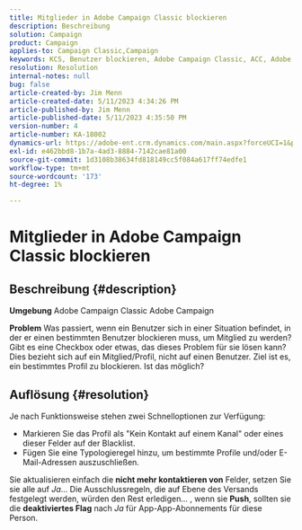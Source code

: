 ```yaml
---
title: Mitglieder in Adobe Campaign Classic blockieren
description: Beschreibung
solution: Campaign
product: Campaign
applies-to: Campaign Classic,Campaign
keywords: KCS, Benutzer blockieren, Adobe Campaign Classic, ACC, Adobe Campaign, Anleitung
resolution: Resolution
internal-notes: null
bug: false
article-created-by: Jim Menn
article-created-date: 5/11/2023 4:34:26 PM
article-published-by: Jim Menn
article-published-date: 5/11/2023 4:35:50 PM
version-number: 4
article-number: KA-18002
dynamics-url: https://adobe-ent.crm.dynamics.com/main.aspx?forceUCI=1&pagetype=entityrecord&etn=knowledgearticle&id=b0555aae-19f0-ed11-8849-6045bd006295
exl-id: e462bbd8-1b7a-4ad3-8884-7142cae81a00
source-git-commit: 1d3108b38634fd818149cc5f084a617ff74edfe1
workflow-type: tm+mt
source-wordcount: '173'
ht-degree: 1%

---
```


# Mitglieder in Adobe Campaign Classic blockieren

## Beschreibung {#description}


<b>Umgebung</b>
Adobe Campaign Classic Adobe Campaign

<b>Problem</b>
Was passiert, wenn ein Benutzer sich in einer Situation befindet, in der er einen bestimmten Benutzer blockieren muss, um Mitglied zu werden?
Gibt es eine Checkbox oder etwas, das dieses Problem für sie lösen kann?
Dies bezieht sich auf ein Mitglied/Profil, nicht auf einen Benutzer. Ziel ist es, ein bestimmtes Profil zu blockieren. Ist das möglich?




## Auflösung {#resolution}


Je nach Funktionsweise stehen zwei Schnelloptionen zur Verfügung:

- Markieren Sie das Profil als &quot;Kein Kontakt auf einem Kanal&quot; oder eines dieser Felder auf der Blacklist.
- Fügen Sie eine Typologieregel hinzu, um bestimmte Profile und/oder E-Mail-Adressen auszuschließen.




Sie aktualisieren einfach die <b>nicht mehr kontaktieren von</b> Felder, setzen Sie sie alle auf *Ja*... Die Ausschlussregeln, die auf Ebene des Versands festgelegt werden, würden den Rest erledigen... , wenn sie <b>Push</b>, sollten sie die <b>deaktiviertes Flag</b> nach *Ja* für App-App-Abonnements für diese Person.
